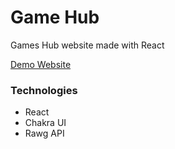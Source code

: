# Game Hub

Games Hub website made with React

[Demo Website](https://game-hub-tamerhayek.netlify.app/)

### Technologies

-   React
-   Chakra UI
-   Rawg API

